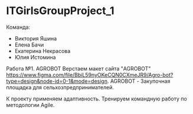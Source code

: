 # ITGirlsGroupProject_1
Команда:
- Виктория Яшина
- Елена Бачи
- Екатерина Некрасова
- Юлия Истомина


Работа №1. AGROBOT
Верстаем макет сайта  "AGROBOT" https://www.figma.com/file/BbiL59nyOKeCQN0CXmeJR9/Agro-bot?type=design&node-id=0-1&mode=design. 
AGROBOT - Закупочная площадка для сельхозпредпринимателей.

К проекту применяем адаптивность.
Тренируем командную работу по методологии Agile.
